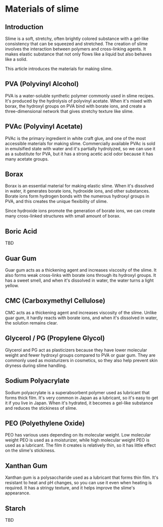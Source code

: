 # Materials of slime
## Introduction
Slime is a soft, stretchy, often brightly colored substance with a gel-like consistency that can be squeezed and stretched.
The creation of slime involves the interaction between polymers and cross-linking agents.
It makes elastic substance that not only flows like a liquid but also behaves like a solid.

This article introduces the materials for making slime.

## PVA (Polyvinyl Alcohol)
PVA is a water-soluble synthetic polymer commonly used in slime recipes.
It's produced by the hydrolysis of polyvinyl acetate.
When it's mixed with borax, the hydroxyl groups on PVA bind with borate ions, and create a three-dimensional network that gives stretchy texture like slime.

## PVAc (Polyvinyl Acetate)
PVAc is the primary ingredient in white craft glue, and one of the most accessible materials for making slime.
Commercially available PVAc is sold in emulsified state with water and it's partially hydrolyzed, so we can use it as a substitute for PVA, but it has a strong acetic acid odor because it has many acetate groups.

## Borax
Borax is an essential material for making elastic slime.
When it's dissolved in water, it generates borate ions, hydroxide ions, and other substances.
Borate ions form hydrogen bonds with the numerous hydroxyl groups in PVA, and this creates the unique flexibility of slime.

Since hydroxide ions promote the generation of borate ions, we can create many cross-linked structures with small amount of borax.

## Boric Acid
TBD

## Guar Gum
Guar gum acts as a thickening agent and increases viscosity of the slime.
It also forms weak cross-links with borate ions through its hydroxyl groups.
It has a sweet smell, and when it's dissolved in water, the water turns a light yellow.

## CMC (Carboxymethyl Cellulose)
CMC acts as a thickening agent and increases viscosity of the slime.
Unlike guar gum, it hardly reacts with borate ions, and when it's dissolved in water, the solution remains clear.

## Glycerol / PG (Propylene Glycol)
Glycerol and PG act as plasticizers because they have lower molecular weight and fewer hydroxyl groups compared to PVA or guar gum.
They are commonly used as moisturizers in cosmetics, so they also help prevent skin dryness during slime handling.

## Sodium Polyacrylate
Sodium polyacrylate is a superabsorbent polymer used as lubricant that forms thick film.
It's very common in Japan as a lubricant, so it's easy to get it if you live in Japan.
When it's hydrated, it becomes a gel-like substance and reduces the stickiness of slime.

## PEO (Polyethylene Oxide)
PEO has various uses depending on its molecular weight.
Low molecular weight PEO is used as a moisturizer, while high molecular weight PEO is used as a lubricant.
The film it creates is relatively thin, so it has little effect on the slime's stickiness.

## Xanthan Gum
Xanthan gum is a polysaccharide used as a lubricant that forms thin film.
It's resistant to heat and pH changes, so you can use it even when heating is required.
It has a stringy texture, and it helps improve the slime's appearance.

## Starch
TBD
